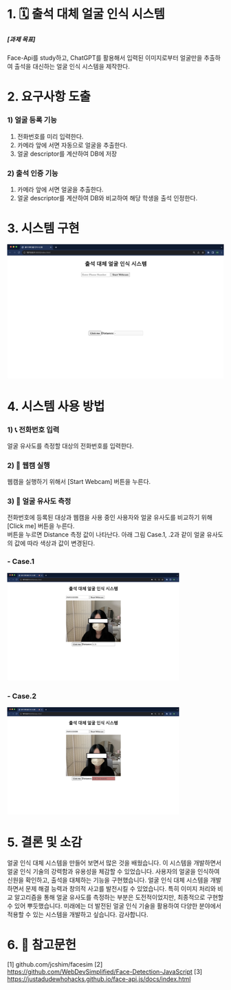 # 1. 🗓 출석 대체 얼굴 인식 시스템
##### [과제 목표] 
Face-Api를 study하고, ChatGPT를 활용해서
입력된 이미지로부터 얼굴만을 추출하여 출석을 대신하는 얼굴 인식 시스템을 제작한다.


# 2. 요구사항 도출
### 1) 얼굴 등록 기능
1. 전화번호를 미리 입력한다.
2. 카메라 앞에 서면 자동으로 얼굴을 추출한다.
3. 얼굴 descriptor를 계산하여 DB에 저장


### 2) 출석 인증 기능
1. 카메라 앞에 서면 얼굴을 추출한다.
2. 얼굴 descriptor를 계산하여 DB와 비교하여 해당 학생을 출석 인정한다.

# 3. 시스템 구현 
<img src="https://raw.githubusercontent.com/SeoyeongShin/2023_1Graphics/main/img/faceSIM/faceS1.jpg"></img>

# 4. 시스템 사용 방법
### 1) 📞 전화번호 입력 
얼굴 유사도를 측정할 대상의 전화번호를 입력한다.
### 2) 📸 웹캠 실행
웹캠을 실행하기 위해서 [Start Webcam] 버튼을 누른다. 
### 3) 👥 얼굴 유사도 측정
전화번호에 등록된 대상과 웹캠을 사용 중인 사용자와 얼굴 유사도를 비교하기 위해 [Click me] 버튼을 누른다.
<br>
버튼을 누르면 Distance 측정 값이 나타난다. 
아래 그림 Case.1, .2과 같이 얼굴 유사도의 값에 따라 색상과 값이 변경된다. 

### - Case.1
<img src="https://raw.githubusercontent.com/SeoyeongShin/2023_1Graphics/main/img/faceSIM/faceS2.jpg" width="400px" height="250px"></img>
### - Case.2
<img src="https://raw.githubusercontent.com/SeoyeongShin/2023_1Graphics/main/img/faceSIM/faceS3.jpg" width="400px" height="250px"></img>

# 5. 결론 및 소감
얼굴 인식 대체 시스템을 만들어 보면서 많은 것을 배웠습니다. 이 시스템을 개발하면서 얼굴 인식 기술의 강력함과 유용성을 체감할 수 있었습니다. 
사용자의 얼굴을 인식하여 신원을 확인하고, 출석을 대체하는 기능을 구현했습니다. 
얼굴 인식 대체 시스템을 개발하면서 문제 해결 능력과 창의적 사고를 발전시킬 수 있었습니다. 특히 이미지 처리와 비교 알고리즘을 통해 얼굴 유사도를 측정하는 부분은 도전적이었지만, 최종적으로 구현할 수 있어 뿌듯했습니다. 미래에는 더 발전된 얼굴 인식 기술을 활용하여 다양한 분야에서 적용할 수 있는 시스템을 개발하고 싶습니다. 감사합니다. 


# 6. 📂 참고문헌
[1] github.com/jcshim/facesim
[2] https://github.com/WebDevSimplified/Face-Detection-JavaScript
[3] https://justadudewhohacks.github.io/face-api.js/docs/index.html
